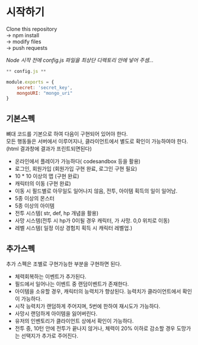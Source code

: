 # 시작하기

Clone this repository \
-> npm install        \
-> modify files       \
-> push requests

*Node 시작 전에 _config.js_ 파일을 최상단 디렉토리 안에 넣어 주셈...*

```javascript
** config.js ** 

module.exports = {
    secret: 'secret_key',
    mongoURI: "mongo_uri"
}
```

## 기본스펙

뼈대 코드를 기본으로 하여 다음이 구현되어 있어야 한다.  
모든 행동들은 서버에서 이루어지나, 클라이언트에서 별도로 확인이 가능하여야 한다.(html 결과창에 결과가 프린트되면된다)
- 온라인에서 플레이가 가능하다( codesandbox 등을 활용)  
- 로그인, 회원가입 (회원가입 구현 완료, 로그인 구현 필요)
- 10 * 10 이상의 맵 (구현 완료)
- 캐릭터의 이동 (구현 완료) 
- 이동 시 필드별로 아무일도 일어나지 않음, 전투, 아이템 획득의 일이 일어남.
- 5종 이상의 몬스터  
- 5종 이상의 아이템  
- 전투 시스템( str, def, hp 개념을 활용)  
- 사망 시스템(전투 시 hp가 0이될 경우 캐릭터, 가 사망. 0,0 위치로 이동)  
- 레벨 시스템( 일정 이상 경험치 획득 시 캐릭터 레벨업.)

## 추가스펙

추가 스펙은 조별로 구현가능한 부분을 구현하면 된다.


- 체력회복하는 이벤트가 추가된다.
- 필드에서 일어나는 이벤트 중 랜덤이벤트가 존재한다.  
- 아이템을 소유할 경우, 캐릭터의 능력치가 향상된다. 능력치가 클라이언트에서 확인이 가능하다.  
- 시작 능력치가 랜덤하게 주어지며, 5번에 한하여 재시도가 가능하다. 
- 사망시 랜덤하게 아이템을 잃어버린다.  
- 유저의 인벤토리가 클라이언트 상에서 확인이 가능하다. 
- 전투 중, 10턴 안에 전투가 끝나지 않거나, 체력이 20% 이하로 감소할 경우 도망가는 선택지가 추가로 주어진다.
